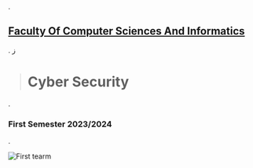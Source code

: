 .

## [Faculty Of Computer Sciences And Informatics](https://www.aau.edu.jo/ar/academics/faculty-computer-science-and-informatics/n-alklyt)

.
ز

> #   Cyber Security
>
.
### First Semester 2023/2024

.

![First  tearm](https://github.com/IsmealAlAswad/Cyber-Security/assets/146756819/42e8765d-4296-46b2-be2a-f7b23aca5741)

